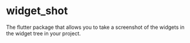 # widget_shot
The flutter package that allows you to take a screenshot of the widgets in the widget tree in your project.
